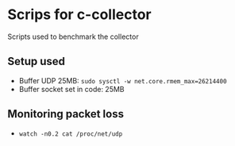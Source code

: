 # Scrips for c-collector
Scripts used to benchmark the collector

## Setup used
- Buffer UDP 25MB: `sudo sysctl -w net.core.rmem_max=26214400`
- Buffer socket set in code: 25MB

## Monitoring packet loss
- `watch -n0.2 cat /proc/net/udp`

